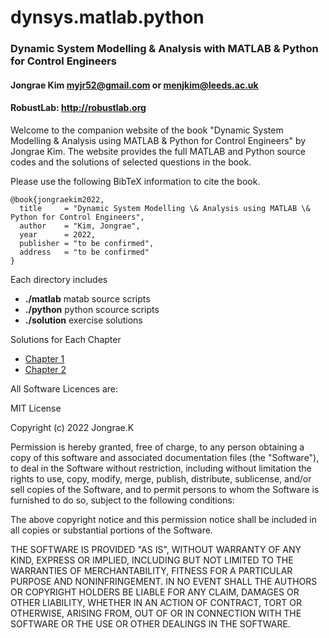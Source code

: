 # dynsys.matlab.python

### Dynamic System Modelling &amp; Analysis with MATLAB &amp; Python for Control Engineers
#### Jongrae Kim <myjr52@gmail.com> or <menjkim@leeds.ac.uk>
#### RobustLab: http://robustlab.org

Welcome to the companion website of the book "Dynamic System Modelling & Analysis using MATLAB & Python for Control Engineers" by Jongrae Kim.
The website provides the full MATLAB and Python source codes and the solutions of selected questions in the book.

Please use the following BibTeX information to cite the book. 

```
@book{jongraekim2022,
  title     = "Dynamic System Modelling \& Analysis using MATLAB \& Python for Control Engineers",
  author    = "Kim, Jongrae",
  year      = 2022,
  publisher = "to be confirmed",
  address   = "to be confirmed"
}
```
Each directory includes
- **./matlab** matab source scripts
- **./python** python scource scripts
- **./solution** exercise solutions

Solutions for Each Chapter
- [Chapter 1](/solutions/Chapter01.md)
- [Chapter 2](/solutions/Chapter02.md)

All Software Licences are:

MIT License

Copyright (c) 2022 Jongrae.K

Permission is hereby granted, free of charge, to any person obtaining a copy
of this software and associated documentation files (the "Software"), to deal
in the Software without restriction, including without limitation the rights
to use, copy, modify, merge, publish, distribute, sublicense, and/or sell
copies of the Software, and to permit persons to whom the Software is
furnished to do so, subject to the following conditions:

The above copyright notice and this permission notice shall be included in all
copies or substantial portions of the Software.

THE SOFTWARE IS PROVIDED "AS IS", WITHOUT WARRANTY OF ANY KIND, EXPRESS OR
IMPLIED, INCLUDING BUT NOT LIMITED TO THE WARRANTIES OF MERCHANTABILITY,
FITNESS FOR A PARTICULAR PURPOSE AND NONINFRINGEMENT. IN NO EVENT SHALL THE
AUTHORS OR COPYRIGHT HOLDERS BE LIABLE FOR ANY CLAIM, DAMAGES OR OTHER
LIABILITY, WHETHER IN AN ACTION OF CONTRACT, TORT OR OTHERWISE, ARISING FROM,
OUT OF OR IN CONNECTION WITH THE SOFTWARE OR THE USE OR OTHER DEALINGS IN THE
SOFTWARE.
